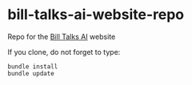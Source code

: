 # bill-talks-ai-website-repo
Repo for the [Bill Talks AI](https://billtalksai.com) website

If you clone, do not forget to type:

```
bundle install
bundle update
```
